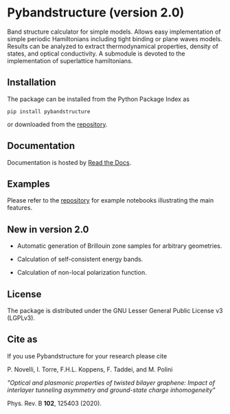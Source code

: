 # Pybandstructure (version 2.0)

Band structure calculator for simple models.
Allows easy implementation of simple periodic Hamiltonians including tight binding or plane waves models.
Results can be analyzed to extract thermodynamical properties, density of states, and optical conductivity.
A submodule is devoted to the implementation of superlattice hamiltonians.

## Installation

The package can be installed from the Python Package Index as

    pip install pybandstructure

or downloaded from the [repository](https://gitlab.com/itorre/bandstructure-calculation).

## Documentation

Documentation is hosted by [Read the Docs](https://pybandstructure.readthedocs.io/en/latest/index.html).

## Examples

Please refer to the [repository](https://gitlab.com/itorre/bandstructure-calculation) for example notebooks illustrating the main features.

## New in version 2.0

- Automatic generation of Brillouin zone samples for arbitrary geometries.

- Calculation of self-consistent energy bands.

- Calculation of non-local polarization function.

## License

The package is distributed under the GNU Lesser General Public License v3 (LGPLv3).

## Cite as

If you use Pybandstructure for your research please cite

P. Novelli, I. Torre, F.H.L. Koppens, F. Taddei, and M. Polini 

*"Optical and plasmonic properties of twisted bilayer graphene: 
Impact of interlayer tunneling asymmetry and ground-state charge inhomogeneity"* 

Phys. Rev. B __102__, 125403 (2020).